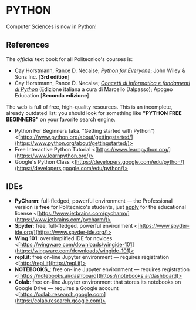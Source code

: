 PYTHON
======

Computer Sciences is now in [Python](https://en.wikipedia.org/wiki/Python_(programming_language))!

## References

The *official* text book for all Politecnico's courses is:

* Cay Horstmann, Rance D. Necaise; [*Python for Everyone*](https://www.wiley.com/en-it/Python+For+Everyone,+3rd+Edition-p-9781119498537); John Wiley & Sons Inc. [**3rd edition**]
* Cay Horstmann, Rance D. Necaise; [*Concetti di informatica e fondamenti di Python*](http://www.apogeoeducation.com/concetti-di-informatica-e-fondamenti-di-python.html) (Edizione italiana a cura di Marcello Dalpasso); Apogeo Education [**Seconda edizione**]

The web is full of free, high-quality resources. This is an incomplete, already outdated list: you should look for something like **"PYTHON FREE BEGINNERS"** on your favorite search engine.

* Python For Beginners (aka. "Getting started with Python") <[https://www.python.org/about/gettingstarted/](https://www.python.org/about/gettingstarted/)>
* Free Interactive Python Tutorial <[https://www.learnpython.org/](https://www.learnpython.org/)>
*  Google's Python Class <[https://developers.google.com/edu/python/](https://developers.google.com/edu/python/)>

## IDEs

* **PyCharm**: full-fledged, powerful environment — the Professional version is **free** for Politecnico's students, just [apply](https://www.jetbrains.com/community/education/#students) for the educational license <[https://www.jetbrains.com/pycharm/](https://www.jetbrains.com/pycharm/)>
* **Spyder**: free, full-fledged, powerful environment <[https://www.spyder-ide.org/](https://www.spyder-ide.org/)>
* **Wing 101**: oversimplified IDE for novices <[https://wingware.com/downloads/wingide-101](https://wingware.com/downloads/wingide-101)>
* **repl.it**: free on-line Jupyter environment — requires registration <[http://repl.it](http://repl.it)>
* **NOTEBOOKS_**: free on-line Jupyter environment — requires registration <[https://notebooks.ai/dashboard](https://notebooks.ai/dashboard)>
* **Colab**: free on-line Jupyter environment that stores its notebooks on Google Drive — requires a Google account <[https://colab.research.google.com](https://colab.research.google.com)>
